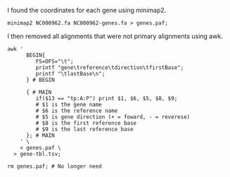 I found the coordinates for each gene using minimap2.

```
minimap2 NC000962.fa NC000962-genes.fa > genes.paf;
```

I then removed all alignments that were not primary
  alignments using awk.

```
awk '
      BEGIN{
         FS=OFS="\t";
         printf "gene\treference\tdirection\tfirstBase";
         printf "\tlastBase\n";
      } # BEGIN

      { # MAIN
         if($13 == "tp:A:P") print $1, $6, $5, $8, $9;
         # $1 is the gene name
         # $6 is the reference name
         # $5 is gene direction (+ = foward, - = reverese)
         # $8 is the first reference base
         # $9 is the last reference base
      }; # MAIN
    ' \
    < genes.paf \
  > gene-tbl.tsv;

rm genes.paf; # No longer need
```
